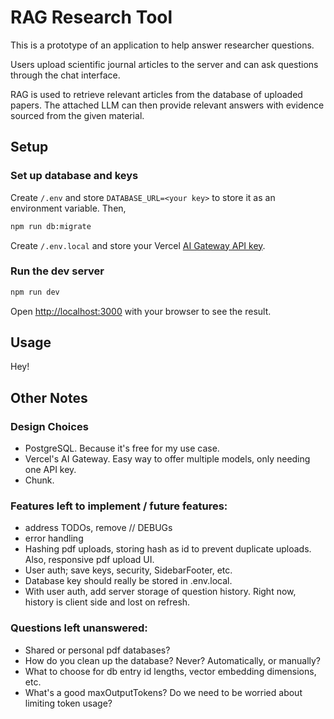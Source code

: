 # RAG Research Tool

This is a prototype of an application to help answer researcher questions.

Users upload scientific journal articles to the server and can ask questions through the chat interface.

RAG is used to retrieve relevant articles from the database of uploaded papers. The attached LLM can then provide relevant answers with evidence sourced from the given material.

## Setup

### Set up database and keys
Create `/.env` and store `DATABASE_URL=<your key>` to store it as an environment variable. Then,
```bash
npm run db:migrate
```

Create `/.env.local` and store your Vercel [AI Gateway API key](https://vercel.com/docs/ai-gateway/getting-started#set-up-your-api-key).

### Run the dev server

```bash
npm run dev
```

Open [http://localhost:3000](http://localhost:3000) with your browser to see the result.

## Usage

Hey!

## Other Notes

### Design Choices
- PostgreSQL. Because it's free for my use case.
- Vercel's AI Gateway. Easy way to offer multiple models, only needing one API key.
- Chunk.

### Features left to implement / future features:
- address TODOs, remove // DEBUGs
- error handling
- Hashing pdf uploads, storing hash as id to prevent duplicate uploads. Also, responsive pdf upload UI.
- User auth; save keys, security, SidebarFooter, etc.
- Database key should really be stored in .env.local.
- With user auth, add server storage of question history. Right now, history is client side and lost on refresh.

### Questions left unanswered:
- Shared or personal pdf databases?
- How do you clean up the database? Never? Automatically, or manually?
- What to choose for db entry id lengths, vector embedding dimensions, etc.
- What's a good maxOutputTokens? Do we need to be worried about limiting token usage? 


